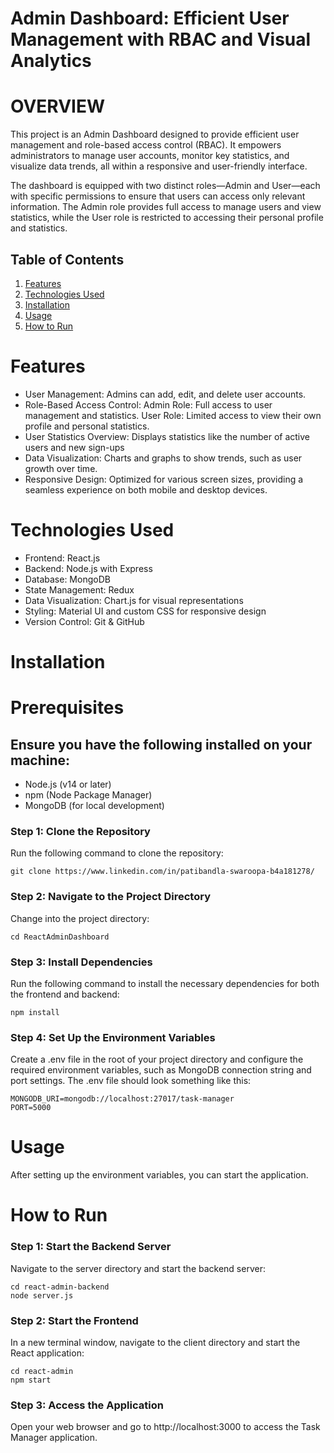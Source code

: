 # Admin Dashboard: Efficient User Management with RBAC and Visual Analytics

# OVERVIEW

This project is an Admin Dashboard designed to provide efficient user management and role-based access control (RBAC). It empowers administrators to manage user accounts, monitor key statistics, and visualize data trends, all within a responsive and user-friendly interface.

The dashboard is equipped with two distinct roles—Admin and User—each with specific permissions to ensure that users can access only relevant information. The Admin role provides full access to manage users and view statistics, while the User role is restricted to accessing their personal profile and statistics.

## Table of Contents
1. [Features](#features)
2. [Technologies Used](#technologies-used)
3. [Installation](#installation)
4. [Usage](#usage)
5. [How to Run](#how-to-run)



# Features

- User Management: Admins can add, edit, and delete user accounts.
- Role-Based Access Control: Admin Role: Full access to user management and statistics. User Role: Limited access to view their own profile and personal statistics.
- User Statistics Overview: Displays statistics like the number of active users and new sign-ups
- Data Visualization: Charts and graphs to show trends, such as user growth over time.
- Responsive Design: Optimized for various screen sizes, providing a seamless experience on both mobile and desktop devices.



# Technologies Used
- Frontend: React.js
- Backend: Node.js with Express
- Database: MongoDB
- State Management: Redux
- Data Visualization: Chart.js for visual representations
- Styling: Material UI and custom CSS for responsive design
- Version Control: Git & GitHub



# Installation
# Prerequisites
## Ensure you have the following installed on your machine:

- Node.js (v14 or later)
- npm (Node Package Manager)
- MongoDB (for local development)


### Step 1: Clone the Repository

Run the following command to clone the repository:

```
git clone https://www.linkedin.com/in/patibandla-swaroopa-b4a181278/

```

### Step 2: Navigate to the Project Directory

Change into the project directory:

```
cd ReactAdminDashboard

```

### Step 3: Install Dependencies

Run the following command to install the necessary dependencies for both the frontend and backend:

```
npm install
```
### Step 4: Set Up the Environment Variables

Create a .env file in the root of your project directory and configure the required environment variables, such as MongoDB connection string and port settings. The .env file should look something like this:

```
MONGODB_URI=mongodb://localhost:27017/task-manager
PORT=5000
```

# Usage

After setting up the environment variables, you can start the application.

# How to Run
### Step 1: Start the Backend Server

Navigate to the server directory and start the backend server:

```
cd react-admin-backend
node server.js
```

### Step 2: Start the Frontend
In a new terminal window, navigate to the client directory and start the React application:

```
cd react-admin
npm start
```
### Step 3: Access the Application

Open your web browser and go to http://localhost:3000 to access the Task Manager application.


